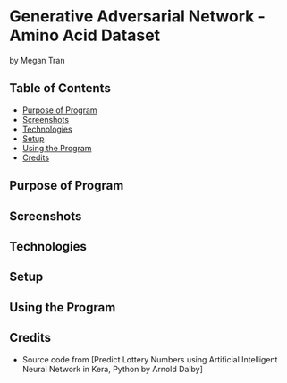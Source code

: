 # Generative Adversarial Network - Amino Acid Dataset
by Megan Tran

## Table of Contents
* [Purpose of Program](#Purpose-of-program)
* [Screenshots](#screenshots)
* [Technologies](#technologies)
* [Setup](#setup)
* [Using the Program](#Using-the-Program)
* [Credits](#Credits)

## Purpose of Program

## Screenshots

## Technologies

## Setup

## Using the Program

## Credits

* Source code from [Predict Lottery Numbers using Artificial Intelligent Neural Network in Kera, Python by Arnold Dalby]

